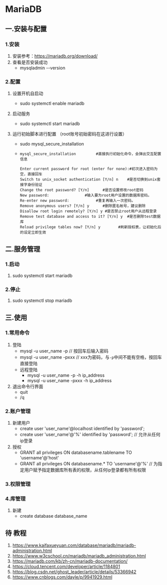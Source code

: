 # MariaDB

## 一.安装与配置

### 1.安装

1. 安装参考：https://mariadb.org/download/
2. 查看是否安装成功
   + mysqladmin --version

### 2.配置

1. 设置开机自启动

   + sudo systemctl enable mariadb

2. 启动服务

   + sudo systemctl start mariadb

3. 运行初始脚本进行配置 （root账号初始密码在这进行设置）

   + sudo mysql_secure_installation

   + ```ba
     mysql_secure_installation         #直接执行初始化命令，会弹出交互配置信息
     
     Enter current password for root (enter for none):#初次进入密码为空，直接回车
     Switch to unix_socket authentication [Y/n] n    #是否切换到unix套接字身份验证
     Change the root password? [Y/n]      #是否设置修改root密码
     New password:                #输入要为root用户设置的数据库密码。
     Re-enter new password:            #重复再输入一次密码。
     Remove anonymous users? [Y/n] y      #删除匿名帐号，建议删除
     Disallow root login remotely? [Y/n] y #是否禁止root用户从远程登录
     Remove test database and access to it? [Y/n] y  #是否删除test数据库
     Reload privilege tables now? [Y/n] y        #刷新授权表，让初始化后的设定立即生效
     ```

## 二.服务管理

### 1.启动

1. sudo systemctl start mariadb

### 2.停止

1. sudo systemctl stop mariadb

## 三.使用

### 1.常用命令

1. 登陆
   + mysql -u user_name -p    // 按回车后输入密码
   + mysql -u user_name -pxxx    // xxx为密码，与`-p`中间不能有空格，按回车直接登陆
   + 远程登陆
     + mysql -u user_name -p -h ip_address
     + mysql -u user_name -pxxx -h ip_address
2. 退出命令行界面
   + quit
   + /q

### 2.账户管理

1. 新建用户
   + create user 'user_name'@localhost identified by 'password';
   + create user 'user_name'@'%' identified by 'password';  // 允许从任何ip登录
2. 授权
   + GRANT all privileges ON databasename.tablename TO 'username'@'host' 
   + GRANT all privileges ON databasename.* TO 'username'@'%'   // 为指定用户赋予指定数据库所有表的权限，从任何ip登录都有所有权限

### 3.权限管理

### 4.库管理

1. 新建
   + create database database_name

## 待 教程

1. https://www.kaifaxueyuan.com/database/mariadb/mariadb-administration.html
2. https://www.w3cschool.cn/mariadb/mariadb_administration.html
3. https://mariadb.com/kb/zh-cn/mariadb-documentation/
4. https://cloud.tencent.com/developer/article/1184801
5. https://blog.csdn.net/ghost_leader/article/details/53366942
6. https://www.cnblogs.com/dayle/p/9941929.html

